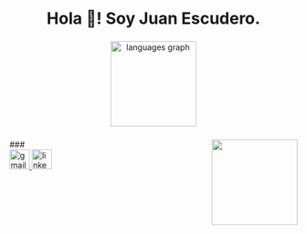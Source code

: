 <h1 align="center">Hola 👋! Soy Juan Escudero.</h1>

###

<div align="center">
  <img src="https://github-readme-stats.vercel.app/api/top-langs?username=JuanEsc17&locale=en&hide_title=false&layout=compact&card_width=320&langs_count=5&theme=dracula&hide_border=false" height="150" alt="languages graph"  />
</div>

###

<img align="right" height="150" src="[https://tenor.com/es/view/pokemon-gengareguitar-gif-10693006001447972356](https://media.tenor.com/lGUwTeltLgQAAAAj/pokemon-gengareguitar.gif)"  />
###

<div align="left">
  <a href="juanescudero328@gmail.com" target="_blank">
    <img src="https://img.shields.io/static/v1?message=juanescudero328@gmail.com&logo=gmail&label=Gmail&color=D14836&logoColor=white&labelColor=&style=for-the-badge" height="35" alt="gmail logo"  />
  </a>
  <a href="https://www.linkedin.com/in/juan-escudero-ab6428255/" target="_blank">
    <img src="https://img.shields.io/static/v1?message=linkedin.com/in/juan-escudero-ab6428255/&logo=linkedin&label=linkedin&color=0077B5&logoColor=white&labelColor=&style=for-the-badge" height="35" alt="linkedin logo"  />
  </a>
</div>

###
